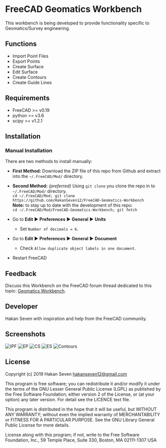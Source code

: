 # FreeCAD Geomatics Workbench
This workbench is being developed to provide functionality specific to Geomatics/Survey engineering.

## Functions
* Import Point Files  
* Export Points  
* Create Surface  
* Edit Surface  
* Create Contours  
* Create Guide Lines  

## Requirements
* FreeCAD >= v0.19  
* python >= v3.6  
* scipy >= v1.2.1

## Installation

### Manual Installation
There are two methods to install manually:  
* **First Method:** Download the ZIP file of this repo from Github and extract into the `~/.FreeCAD/Mod/` directory.  

* **Second Method:** *(preferred)* Using `git clone` you clone the repo in to `~/.FreeCAD/Mod/` directory.  
  `cd ~/.FreeCAD/Mod; git clone https://github.com/HakanSeven12/FreeCAD-Geomatics-Workbench`  
  **Note:** to stay up to date with the development of this repo:  
  `cd ~/.FreeCAD/Mod/FreeCAD-Geomatics-Workbench; git fetch`

* Go to **Edit** :arrow_forward: **Preferences** :arrow_forward: **General** :arrow_forward: **Units**  
  * Set `Number of decimals = 6`.  

* Go to **Edit** :arrow_forward: **Preferences** :arrow_forward: **General** :arrow_forward: **Document**  
  * Check `Allow duplicate object labels in one document`.  

* Restart FreeCAD

## Feedback 
Discuss this Workbench on the FreeCAD forum thread dedicated to this topic: 
[Geomatics Workbench](https://forum.freecadweb.org/viewtopic.php?f=8&t=34371).

## Developer 
Hakan Seven with inspiration and help from the FreeCAD community.

## Screenshots

![IPF](https://user-images.githubusercontent.com/3831435/57193645-0d1e6380-6f46-11e9-8f5a-8f9a5c66435b.png)
![EP](https://user-images.githubusercontent.com/3831435/57193646-0d1e6380-6f46-11e9-94d4-4f57023e2791.png)
![CS](https://user-images.githubusercontent.com/3831435/57193647-0db6fa00-6f46-11e9-92bf-0709ddb9cffb.png)
![ES](https://user-images.githubusercontent.com/3831435/57193648-0db6fa00-6f46-11e9-985d-d9376269be28.png)
![Contours](https://user-images.githubusercontent.com/3831435/58474068-e3c2b300-8152-11e9-8681-d4fe065150ec.png)

## License
Copyright (c) 2019 Hakan Seven <hakanseven12@gmail.com>

This program is free software; you can redistribute it and/or modify it under the terms of the GNU Lesser General Public License (LGPL) as published by the Free Software Foundation; either version 2 of the License, or (at your option) any later version. For detail see the LICENCE text file.

This program is distributed in the hope that it will be useful, but WITHOUT ANY WARRANTY; without even the implied warranty of MERCHANTABILITY or FITNESS FOR A PARTICULAR PURPOSE.  See the GNU Library General Public License for more details.

License along with this program; if not, write to the Free Software Foundation, Inc., 59 Temple Place, Suite 330, Boston, MA  02111-1307 USA
